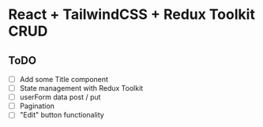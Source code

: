 # React + TailwindCSS + Redux Toolkit CRUD

## ToDO

- [ ] Add some Title component
- [ ] State management with Redux Toolkit
- [ ] userForm data post / put
- [ ] Pagination
- [ ] "Edit" button functionality